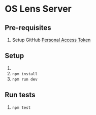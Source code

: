 # OS Lens Server

## Pre-requisites
1. Setup GitHub [Personal Access Token](https://docs.github.com/en/authentication/keeping-your-account-and-data-secure/managing-your-personal-access-tokens#creating-a-personal-access-token-classic)

## Setup
1. 
1. `npm install`
1. `npm run dev`

## Run tests
1. `npm test`